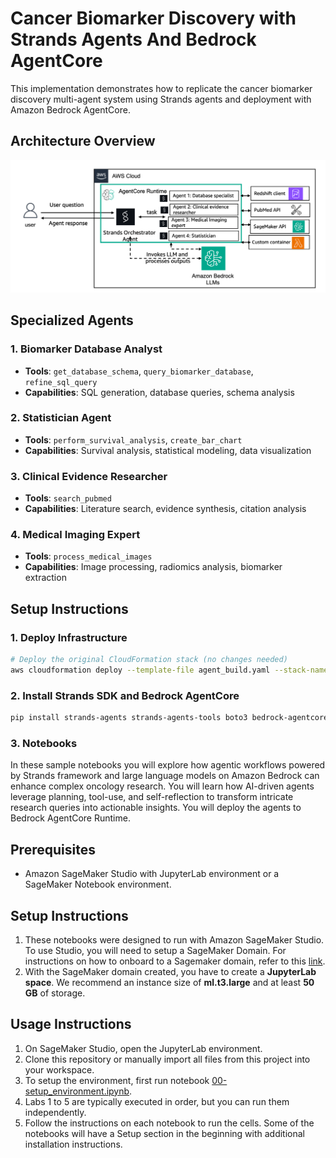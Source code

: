 # Cancer Biomarker Discovery with Strands Agents And Bedrock AgentCore

This implementation demonstrates how to replicate the cancer biomarker discovery multi-agent system using Strands agents and deployment with Amazon Bedrock AgentCore.

## Architecture Overview

![architecture](../images/Biomarker_agents_Strands_AgentCore.png)

## Specialized Agents

### 1. Biomarker Database Analyst
- **Tools**: `get_database_schema`, `query_biomarker_database`, `refine_sql_query`
- **Capabilities**: SQL generation, database queries, schema analysis

### 2. Statistician Agent  
- **Tools**: `perform_survival_analysis`, `create_bar_chart`
- **Capabilities**: Survival analysis, statistical modeling, data visualization

### 3. Clinical Evidence Researcher
- **Tools**: `search_pubmed`
- **Capabilities**: Literature search, evidence synthesis, citation analysis

### 4. Medical Imaging Expert
- **Tools**: `process_medical_images`
- **Capabilities**: Image processing, radiomics analysis, biomarker extraction

## Setup Instructions

### 1. Deploy Infrastructure
```bash
# Deploy the original CloudFormation stack (no changes needed)
aws cloudformation deploy --template-file agent_build.yaml --stack-name biomarker-agents
```

### 2. Install Strands SDK and Bedrock AgentCore
```bash
pip install strands-agents strands-agents-tools boto3 bedrock-agentcore bedrock-agentcore-starter-toolkit
```

### 3. Notebooks

In these sample notebooks you will explore how agentic workflows powered by Strands framework and large language models on Amazon Bedrock can enhance complex oncology research. You will learn how AI-driven agents leverage planning, tool-use, and self-reflection to transform intricate research queries into actionable insights. You will deploy the agents to Bedrock AgentCore Runtime. 

## Prerequisites

- Amazon SageMaker Studio with JupyterLab environment or a SageMaker Notebook environment.

## Setup Instructions

1. These notebooks were designed to run with Amazon SageMaker Studio. To use Studio, you will need to setup a SageMaker Domain. For instructions on how to onboard to a Sagemaker domain, refer to this [link](https://docs.aws.amazon.com/sagemaker/latest/dg/gs-studio-onboard.html).
2. With the SageMaker domain created, you have to create a **JupyterLab space**. We recommend an instance size of **ml.t3.large** and at least **50 GB** of storage.

## Usage Instructions

1. On SageMaker Studio, open the JupyterLab environment.
2. Clone this repository or manually import all files from this project into your workspace.
3. To setup the environment, first run notebook [00-setup_environment.ipynb](00-setup_environment.ipynb).
4. Labs 1 to 5 are typically executed in order, but you can run them independently.
5. Follow the instructions on each notebook to run the cells. Some of the notebooks will have a Setup section in the beginning with additional installation instructions.
